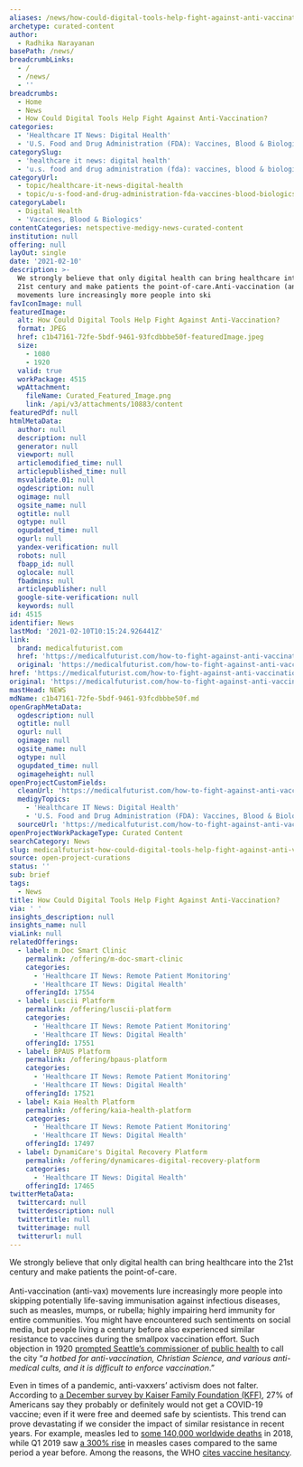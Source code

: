 ```yaml
---
aliases: /news/how-could-digital-tools-help-fight-against-anti-vaccination
archetype: curated-content
author:
  - Radhika Narayanan
basePath: /news/
breadcrumbLinks:
  - /
  - /news/
  - ''
breadcrumbs:
  - Home
  - News
  - How Could Digital Tools Help Fight Against Anti-Vaccination?
categories:
  - 'Healthcare IT News: Digital Health'
  - 'U.S. Food and Drug Administration (FDA): Vaccines, Blood & Biologics'
categorySlug:
  - 'healthcare it news: digital health'
  - 'u.s. food and drug administration (fda): vaccines, blood & biologics'
categoryUrl:
  - topic/healthcare-it-news-digital-health
  - topic/u-s-food-and-drug-administration-fda-vaccines-blood-biologics
categoryLabel:
  - Digital Health
  - 'Vaccines, Blood & Biologics'
contentCategories: netspective-medigy-news-curated-content
institution: null
offering: null
layOut: single
date: '2021-02-10'
description: >-
  We strongly believe that only digital health can bring healthcare into the
  21st century and make patients the point-of-care.Anti-vaccination (anti-vax)
  movements lure increasingly more people into ski
favIconImage: null
featuredImage:
  alt: How Could Digital Tools Help Fight Against Anti-Vaccination?
  format: JPEG
  href: c1b47161-72fe-5bdf-9461-93fcdbbbe50f-featuredImage.jpeg
  size:
    - 1080
    - 1920
  valid: true
  workPackage: 4515
  wpAttachment:
    fileName: Curated_Featured_Image.png
    link: /api/v3/attachments/10883/content
featuredPdf: null
htmlMetaData:
  author: null
  description: null
  generator: null
  viewport: null
  articlemodified_time: null
  articlepublished_time: null
  msvalidate.01: null
  ogdescription: null
  ogimage: null
  ogsite_name: null
  ogtitle: null
  ogtype: null
  ogupdated_time: null
  ogurl: null
  yandex-verification: null
  robots: null
  fbapp_id: null
  oglocale: null
  fbadmins: null
  articlepublisher: null
  google-site-verification: null
  keywords: null
id: 4515
identifier: News
lastMod: '2021-02-10T10:15:24.926441Z'
link:
  brand: medicalfuturist.com
  href: 'https://medicalfuturist.com/how-to-fight-against-anti-vaccination/'
  original: 'https://medicalfuturist.com/how-to-fight-against-anti-vaccination'
href: 'https://medicalfuturist.com/how-to-fight-against-anti-vaccination/'
original: 'https://medicalfuturist.com/how-to-fight-against-anti-vaccination'
mastHead: NEWS
mdName: c1b47161-72fe-5bdf-9461-93fcdbbbe50f.md
openGraphMetaData:
  ogdescription: null
  ogtitle: null
  ogurl: null
  ogimage: null
  ogsite_name: null
  ogtype: null
  ogupdated_time: null
  ogimageheight: null
openProjectCustomFields:
  cleanUrl: 'https://medicalfuturist.com/how-to-fight-against-anti-vaccination/'
  medigyTopics:
    - 'Healthcare IT News: Digital Health'
    - 'U.S. Food and Drug Administration (FDA): Vaccines, Blood & Biologics'
  sourceUrl: 'https://medicalfuturist.com/how-to-fight-against-anti-vaccination'
openProjectWorkPackageType: Curated Content
searchCategory: News
slug: medicalfuturist-how-could-digital-tools-help-fight-against-anti-vaccination
source: open-project-curations
status: ''
sub: brief
tags:
  - News
title: How Could Digital Tools Help Fight Against Anti-Vaccination?
via: ' '
insights_description: null
insights_name: null
viaLink: null
relatedOfferings:
  - label: m.Doc Smart Clinic
    permalink: /offering/m-doc-smart-clinic
    categories:
      - 'Healthcare IT News: Remote Patient Monitoring'
      - 'Healthcare IT News: Digital Health'
    offeringId: 17554
  - label: Luscii Platform
    permalink: /offering/luscii-platform
    categories:
      - 'Healthcare IT News: Remote Patient Monitoring'
      - 'Healthcare IT News: Digital Health'
    offeringId: 17551
  - label: BPAUS Platform
    permalink: /offering/bpaus-platform
    categories:
      - 'Healthcare IT News: Remote Patient Monitoring'
      - 'Healthcare IT News: Digital Health'
    offeringId: 17521
  - label: Kaia Health Platform
    permalink: /offering/kaia-health-platform
    categories:
      - 'Healthcare IT News: Remote Patient Monitoring'
      - 'Healthcare IT News: Digital Health'
    offeringId: 17497
  - label: DynamiCare's Digital Recovery Platform
    permalink: /offering/dynamicares-digital-recovery-platform
    categories:
      - 'Healthcare IT News: Digital Health'
    offeringId: 17465
twitterMetaData:
  twittercard: null
  twitterdescription: null
  twittertitle: null
  twitterimage: null
  twitterurl: null
---
```

<p>We strongly believe that only digital health can bring healthcare into the 21st century and make patients the point-of-care.<br><br>Anti-vaccination (anti-vax) movements lure increasingly more people into skipping potentially life-saving immunisation against infectious diseases, such as measles, mumps, or rubella; highly impairing herd immunity for entire communities. You might have encountered such sentiments on social media, but people living a century before also experienced similar resistance to vaccines during the smallpox vaccination effort. Such objection in 1920 <a href="https://crosscut.com/2020/05/seattle-always-had-anti-vaxxers-even-during-smallpox">prompted Seattle’s commissioner of public health</a> to call the city “<i>a hotbed for anti-vaccination, Christian Science, and various anti-medical cults, and it is difficult to enforce vaccination</i>.”</p><p>Even in times of a pandemic, anti-vaxxers’ activism does not falter. According to <a href="https://www.kff.org/coronavirus-covid-19/report/kff-covid-19-vaccine-monitor-december-2020/">a December survey by Kaiser Family Foundation (KFF)</a>, 27% of Americans say they probably or definitely would not get a COVID-19 vaccine; even if it were free and deemed safe by scientists. This trend can prove devastating if we consider the impact of similar resistance in recent years. For example, measles led to <a href="https://www.nature.com/articles/s41563-020-0626-7">some 140,000 worldwide deaths</a> in 2018, while Q1 2019 saw <a href="https://www.who.int/news/item/15-05-2019-new-measles-surveillance-data-for-2019">a 300% rise</a> in measles cases compared to the same period a year before. Among the reasons, the WHO <a href="https://www.who.int/news-room/spotlight/ten-threats-to-global-health-in-2019">cites vaccine hesitancy</a>.</p>
